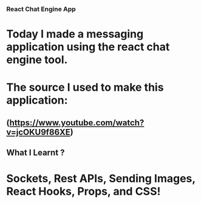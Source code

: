 
### React Chat Engine App

# Today I made a messaging application using the react chat engine tool. 
# The source I used to make this application: 
## (https://www.youtube.com/watch?v=jcOKU9f86XE)

## What I Learnt ?

# Sockets, Rest APIs, Sending Images, React Hooks, Props, and CSS!

